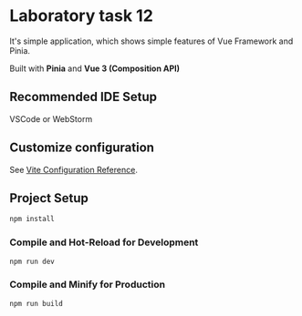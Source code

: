 # Laboratory task 12
It's simple application, which shows simple features of Vue Framework and Pinia.

Built with **Pinia** and **Vue 3 (Composition API)**

## Recommended IDE Setup

VSCode or WebStorm

## Customize configuration

See [Vite Configuration Reference](https://vite.dev/config/).

## Project Setup

```sh
npm install
```

### Compile and Hot-Reload for Development

```sh
npm run dev
```

### Compile and Minify for Production

```sh
npm run build
```
